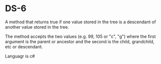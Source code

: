 # DS-6
A method that returns true if one value stored in the tree is a descendant of another value stored in the tree. 

The method accepts the two values (e.g. 99, 105 or "c", "g") where the first argument is the parent or ancestor and the second is the child, grandchild, etc or descendant.

Languagr is c#
